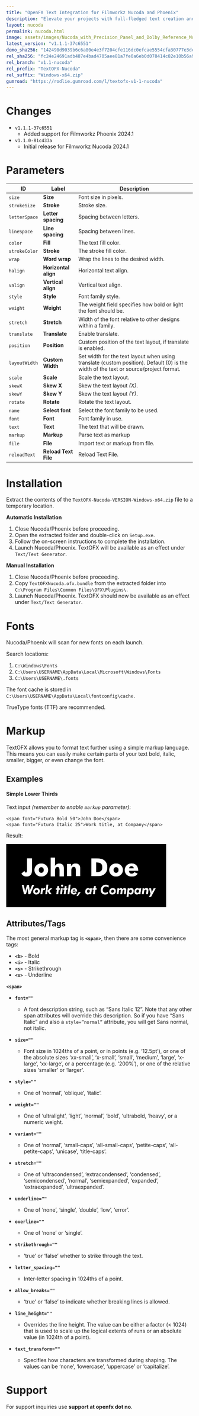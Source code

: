 ```yaml
---
title: "OpenFX Text Integration for Filmworkz Nucoda and Phoenix"
description: "Elevate your projects with full-fledged text creation and animation seamlessly integrated within your existing Nucoda/Phoenix workflow, powered by our advanced OpenFX text generator."
layout: nucoda
permalink: nucoda.html
image: assets/images/Nucoda_with_Precision_Panel_and_Dolby_Reference_Monitor.jpg
latest_version: "v1.1.1-37c6551"
demo_sha256: "142498d9039b6c6a80e4e3f7204cfe116dc0efcae5554cfa30777e3dc52aa3d3"
rel_sha256: "fc24e24691adb487e4bad4705aee81a7fe0a6eb0d078414c82e10b56a95580f8"
rel_branch: "v1.1-nucoda"
rel_prefix: "TextOFX-Nucoda"
rel_suffix: "Windows-x64.zip"
gumroad: "https://rodlie.gumroad.com/l/textofx-v1-1-nucoda"
---
```


# Changes

* ``v1.1.1-37c6551``
  * Added support for Filmworkz Phoenix 2024.1
* ``v1.1.0-81c433a``
  * Initial release for Filmworkz Nucoda 2024.1

# Parameters

ID | Label | Description
--- | --- | ---
``size`` | **Size** | Font size in pixels.
``strokeSize`` | **Stroke** | Stroke size.
``letterSpace`` | **Letter spacing** | Spacing between letters.
``lineSpace`` | **Line spacing** | Spacing between lines.
``color`` | **Fill** | The text fill color.
``strokeColor`` | **Stroke** | The stroke fill color.
``wrap`` | **Word wrap** | Wrap the lines to the desired width.
``halign`` | **Horizontal align** | Horizontal text align.
``valign`` | **Vertical align** | Vertical text align.
``style`` | **Style** | Font family style.
``weight`` | **Weight** | The weight field specifies how bold or light the font should be.
``stretch`` | **Stretch** | Width of the font relative to other designs within a family.
``translate`` | **Translate** | Enable translate.
``position`` | **Position** | Custom position of the text layout, if translate is enabled.
``layoutWidth`` | **Custom Width** | Set width for the text layout when using translate (custom position). Default (0) is the width of the text or source/project format.
``scale`` | **Scale** | Scale the text layout.
``skewX`` | **Skew X** | Skew the text layout *(X)*.
``skewY`` | **Skew Y** | Skew the text layout *(Y)*.
``rotate`` | **Rotate** | Rotate the text layout.
``name`` | **Select font** | Select the font family to be used.
``font`` | **Font** | Font family in use.
``text`` | **Text** | The text that will be drawn.
``markup`` | **Markup** | Parse text as markup
``file`` | **File** | Import text or markup from file.
``reloadText`` | **Reload Text File** | Reload Text File.

# Installation

Extract the contents of the `TextOFX-Nucoda-VERSION-Windows-x64.zip` file to a temporary location.

**Automatic Installation**

1. Close Nucoda/Phoenix before proceeding.
2. Open the extracted folder and double-click on `Setup.exe`.
3. Follow the on-screen instructions to complete the installation.
4. Launch Nucoda/Phoenix. TextOFX will be available as an effect under `Text/Text Generator`.

**Manual Installation**

1. Close Nucoda/Phoenix before proceeding.
2. Copy `TextOFXNucoda.ofx.bundle` from the extracted folder into `C:\Program Files\Common Files\OFX\Plugins\`.
3. Launch Nucoda/Phoenix. TextOFX should now be available as an effect under `Text/Text Generator`.

# Fonts

Nucoda/Phoenix will scan for new fonts on each launch.

Search locations:

1. `C:\Windows\Fonts`
2. `C:\Users\USERNAME\AppData\Local\Microsoft\Windows\Fonts`
3. `C:\Users\USERNAME\.fonts`

The font cache is stored in `C:\Users\USERNAME\AppData\Local\fontconfig\cache`.

TrueType fonts (TTF) are recommended.

# Markup

TextOFX allows you to format text further using a simple markup language. This means you can easily make certain parts of your text bold, italic, smaller, bigger, or even change the font.

## Examples

#### Simple Lower Thirds

Text input *(remember to enable ``markup`` parameter)*:

```
<span font="Futura Bold 50">John Doe</span>
<span font="Futura Italic 25">Work title, at Company</span>
```

Result:

![Lower Thirds output](assets/images/textofx-markup-example-01.png)

## Attributes/Tags
The most general markup tag is **``<span>``**, then there are some convenience tags:

* **``<b>``** - Bold
* **``<i>``** - Italic
* **``<s>``** - Strikethrough
* **``<u>``** - Underline

**``<span>``**

* **``font=""``**
  * A font description string, such as “Sans Italic 12”. Note that any other span attributes will override this description. So if you have “Sans Italic” and also a ``style=”normal”`` attribute, you will get Sans normal, not italic.

* **``size=""``**
  * Font size in 1024ths of a point, or in points (e.g. ‘12.5pt’), or one of the absolute sizes ‘xx-small’, ‘x-small’, ‘small’, ‘medium’, ‘large’, ‘x-large’, ‘xx-large’, or a percentage (e.g. ‘200%’), or one of the relative sizes ‘smaller’ or ‘larger’.
* **``style=""``**
  * One of ‘normal’, ‘oblique’, ‘italic’.
* **``weight=""``**
  * One of ‘ultralight’, ‘light’, ‘normal’, ‘bold’, ‘ultrabold, ‘heavy’, or a numeric weight.
* **``variant=""``**
  * One of ‘normal’, ‘small-caps’, ‘all-small-caps’, ‘petite-caps’, ‘all-petite-caps’, ‘unicase’, ‘title-caps’.
* **``stretch=""``**
  * One of ‘ultracondensed’, ‘extracondensed’, ‘condensed’, ‘semicondensed’, ‘normal’, ‘semiexpanded’, ‘expanded’, ‘extraexpanded’, ‘ultraexpanded’.
* **``underline=""``**
  * One of ‘none’, ‘single’, ‘double’, ‘low’, ‘error’.
* **``overline=""``**
  * One of ‘none’ or ‘single’.
* **``strikethrough=""``**
  * ‘true’ or ‘false’ whether to strike through the text.
* **``letter_spacing=""``**
  * Inter-letter spacing in 1024ths of a point.
* **``allow_breaks=""``**
  * ‘true’ or ‘false’ to indicate whether breaking lines is allowed.
* **``line_height=""``**
  * Overrides the line height. The value can be either a factor (< 1024) that is used to scale up the logical extents of runs or an absolute value (in 1024th of a point).
* **``text_transform=""``**
  * Specifies how characters are transformed during shaping. The values can be ‘none’, ‘lowercase’, ‘uppercase’ or ‘capitalize’.

# Support

For support inquiries use **support at openfx dot no**.
